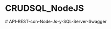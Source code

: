 # CRUDSQL_NodeJS
#   A P I - R E S T - c o n - N o d e - J s - y - S Q L - S e r v e r - S w a g g e r  
 